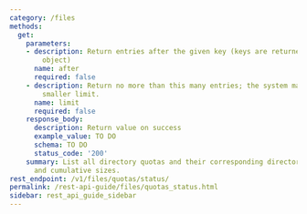 ```yaml
---
category: /files
methods:
  get:
    parameters:
    - description: Return entries after the given key (keys are returned in the paging
        object)
      name: after
      required: false
    - description: Return no more than this many entries; the system may choose a
        smaller limit.
      name: limit
      required: false
    response_body:
      description: Return value on success
      example_value: TO DO
      schema: TO DO
      status_code: '200'
    summary: List all directory quotas and their corresponding directories' paths
      and cumulative sizes.
rest_endpoint: /v1/files/quotas/status/
permalink: /rest-api-guide/files/quotas_status.html
sidebar: rest_api_guide_sidebar
---
```

